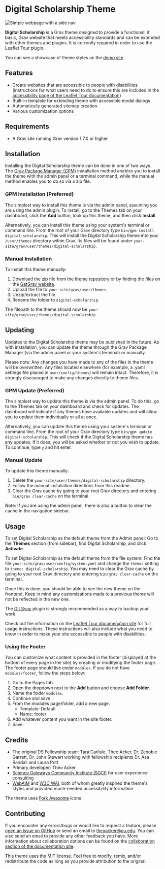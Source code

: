 # Digital Scholarship Theme

![Simple webpage with a side nav](./screenshot.png)

**Digital Scholarship** is a Grav theme designed to provide a functional, if basic, Grav website that meets accessibility standards and can be extended with other themes and plugins. It is currently required in order to use the Leaflet Tour plugin.

You can see a showcase of theme styles on the [demo site](https://theoacker.oucreate.com/leaflet-tour/theme-demo).

<h2 id="features">Features</h2>

- Create websites that are accessible to people with disabilities (instructions for what users need to do to ensure this are included in the [accessibility page of the Leaflet Tour documentation](https://theoacker.oucreate.com/leaflet-tour/accessibility))
- Built-in template for extending theme with accessible modal dialogs
- Automatically generated sitemap creation
- Various customization options

<h2 id="requirements">Requirements</h2>

- A Grav site running Grav version 1.7.0 or higher

<h2 id="installation">Installation</h2>

Installing the Digital Scholarship theme can be done in one of two ways. The [Grav Package Manager (GPM)](https://learn.getgrav.org/cli-console/grav-cli-gpm) installation method enables you to install the theme with the admin panel or a terminal command, while the manual method enables you to do so via a zip file.

<h3 id="gpm-installation">GPM Installation (Preferred)</h3>

The simplest way to install this theme is via the admin panel, assuming you are using the admin plugin. To install, go to the Themes tab on your dashboard, click the **Add** button, look up this theme, and then click **Install**.

Alternatively, you can install this theme using your system's terminal or command line. From the root of your Grav directory type `bin/gpm install digital-scholarship`. This will install the Digital Scholarship theme into your `/user/themes` directory within Grav. Its files will be found under `your-site/grav/user/themes/digital-scholarship`.

<h3 id="manual-installation">Manual Installation</h3>

To install this theme manually:

1. Download the zip file from the [theme repository](https://github.com/TheoAcker12/grav-theme-digital-scholarship) or by finding the files on the [GetGrav website](https://getgrav.org/downloads/plugins).
2. Upload the file to `your-site/grav/user/themes`.
3. Unzip/extract the file.
4. Rename the folder to `digital-scholarship`.

The filepath to the theme should now be `your-site/grav/user/themes/digital-scholarship`.

<h2 id="updating">Updating</h2>

Updates to the Digital Scholarship theme may be published in the future. As with installation, you can update the theme through the Grav Package Manager (via the admin panel or your system's terminal) or manually.

Please note: Any changes you have made to any of the files in the theme will be overwritten. Any files located elsewhere (for example, a .yaml settings file placed in `user/config/themes`) will remain intact. Therefore, it is strongly discouraged to make any changes directly to theme files.

<h3 id="gpm-update">GPM Update (Preferred)</h3>

The simplest way to update this theme is via the admin panel. To do this, go to the Themes tab on your dashboard and check for updates. The dashboard will indicate if any themes have available updates and will allow you to update them individually or all at once.

Alternatively, you can update this theme using your system's terminal or command line. From the root of your Grav directory type `bin/gpm update digital-scholarship`. This will check if the Digital Scholarship theme has any updates. If it does, you will be asked whether or not you wish to update. To continue, type `y` and hit enter.

<h3 id="manual-update">Manual Update</h3>

To update this theme manually:

1. Delete the `your-site/user/themes/digital-scholarship` directory.
2. Follow the manual installation directions from this readme.
3. Clear the Grav cache by going to your root Grav directory and entering `bin/grav clear-cache` on the terminal.

Note: If you are using the admin panel, there is also a button to clear the cache in the navigation sidebar.

<h2 id="usage">Usage</h2>

To set Digital Scholarship as the default theme from the Admin panel: Go to the **Themes** section (from sidebar), find Digital Scholarship, and click **Activate**.

To set Digital Scholarship as the default theme from the file system: Find the file `your-site/grav/user/config/system.yaml` and change the `theme:` setting to `theme: digital-scholarship`. You may need to clear the Grav cache by going to your root Grav directory and entering `bin/grav clear-cache` on the terminal.

Once this is done, you should be able to see the new theme on the frontend. Keep in mind any customizations made to a previous theme will not be reflected in the new one.

The [Git Sync](https://github.com/trilbymedia/grav-plugin-git-sync) plugin is strongly recommended as a way to backup your work.

Check out the information on the [Leaflet Tour documenation site](https://theoacker.oucreate.com/leaflet-tour) for full usage instructions. These instructions will also include what you need to know in order to make your site accessible to people with disabilities.

<h3 id="using-the-footer">Using the Footer</h3>

You can customize what content is provided in the footer (displayed at the bottom of every page in the site) by creating or modifying the footer page. The footer page should live under `modules`. If you do not have `modules/footer`, follow the steps below:

1. Go to the Pages tab.
2. Open the dropdown next to the **Add** button and choose **Add Folder**.
3. Name the folder `modules`.
4. Continue and save.
5. From the modules page/folder, add a new page.
    - Template: Default
    - Name: footer
6. Add whatever content you want in the site footer.
7. Save.

<h2 id="credits">Credits</h2>

- The original DS Fellowship team: Tara Carlisle, Theo Acker, Dr. Zenobie Garrett, Dr. John Stewart working with fellowship recipients Dr. Asa Randall and Laura Pott
- Primary developer: Theo Acker
- [Science Gateways Community Institute (SGCI)](https://sciencegateways.org/) for user experience consulting
- [WebAIM](https://webaim.org/) and [W3C WAI](https://www.w3.org/WAI/), both of whom greatly inspired the theme's styles and provided much-needed accessibility information

The theme uses [Fork Awesome](https://forkaweso.me/Fork-Awesome/) icons

<h2 id="contributing">Contributing</h2>

If you encounter any errors/bugs or would like to request a feature, please [open an issue on GitHub](https://github.com/TheoAcker12/grav-plugin-leaflet-tour/issues) or send an email to theoacker@ou.edu. You can also send an email to provide any other feedback you have. More information about collaboration options can be found on the [collaboration section of the documentation site](https://theoacker.oucreate.com/leaflet-tour/home#collaboration).

This theme uses the MIT license. Feel free to modify, remix, and/or redistribute the code as long as you provide attribution to the original.